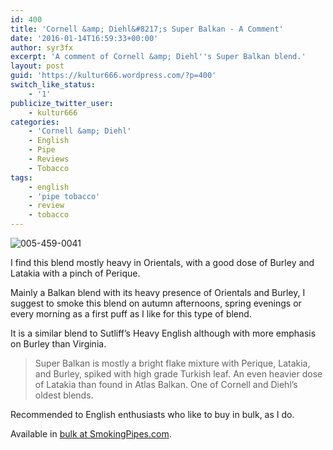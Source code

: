 ```yaml
---
id: 400
title: 'Cornell &amp; Diehl&#8217;s Super Balkan - A Comment'
date: '2016-01-14T16:59:33+00:00'
author: syr3fx
excerpt: 'A comment of Cornell &amp; Diehl''s Super Balkan blend.'
layout: post
guid: 'https://kultur666.wordpress.com/?p=400'
switch_like_status:
    - '1'
publicize_twitter_user:
    - kultur666
categories:
    - 'Cornell &amp; Diehl'
    - English
    - Pipe
    - Reviews
    - Tobacco
tags:
    - english
    - 'pipe tobacco'
    - review
    - tobacco
---
```


![005-459-0041](http://localhost:8080/wp-content/uploads/2016/01/005-459-0041.jpg)

I find this blend mostly heavy in Orientals, with a good dose of Burley and Latakia with a pinch of Perique.

Mainly a Balkan blend with its heavy presence of Orientals and Burley, I suggest to smoke this blend on autumn afternoons, spring evenings or every morning as a first puff as I like for this type of blend.

It is a similar blend to Sutliff’s Heavy English although with more emphasis on Burley than Virginia.

> Super Balkan is mostly a bright flake mixture with Perique, Latakia, and Burley, spiked with high grade Turkish leaf. An even heavier dose of Latakia than found in Atlas Balkan. One of Cornell and Diehl’s oldest blends.

Recommended to English enthusiasts who like to buy in bulk, as I do.

Available in [bulk at SmokingPipes.com](http://www.smokingpipes.com/tobacco/by-maker/cornell-diehl/bulk/moreinfo.cfm?product_id=134975).